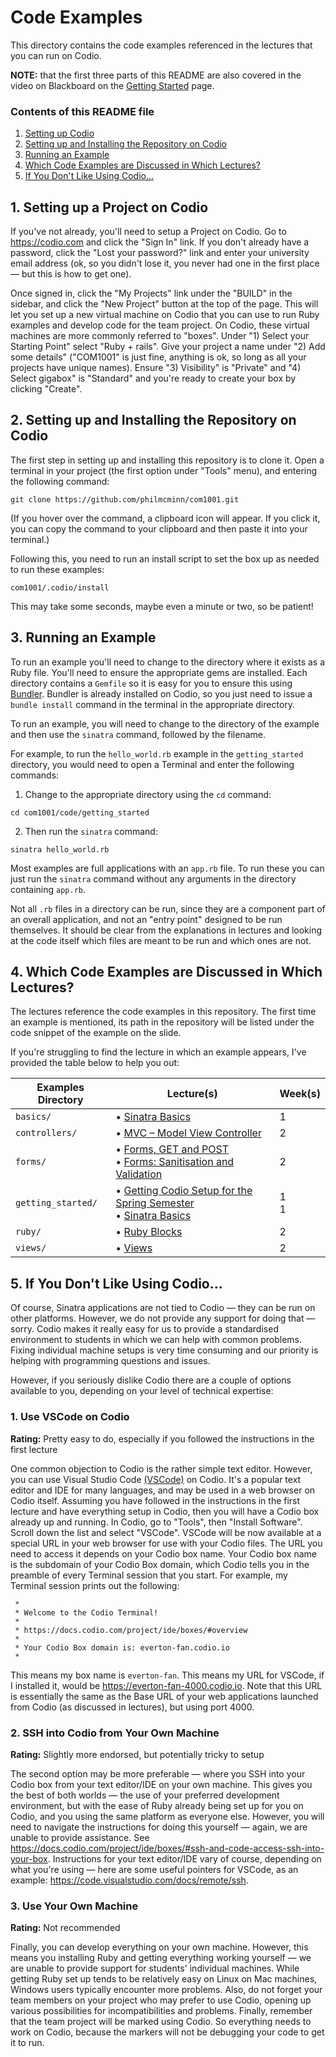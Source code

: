 # Code Examples

This directory contains the code examples referenced in the lectures that you
can run on Codio.

**NOTE:** that the first three parts of this README are also covered in the video on Blackboard on the [Getting
Started](https://vle.shef.ac.uk/webapps/blackboard/execute/content/blankPage?cmd=view&content_id=_5796998_1&course_id=_96428_1&mode=reset)
page.

### Contents of this README file

1. [Setting up Codio](#1-setting-up-codio)
2. [Setting up and Installing the Repository on Codio](#2-setting-up-and-installing-the-repository-on-codio)
3. [Running an Example](#3-running-an-example)
4. [Which Code Examples are Discussed in Which Lectures?](#4-which-code-examples-are-discussed-in-which-lectures)
5. [If You Don't Like Using Codio...](#5-if-you-dont-like-using-codio)

## 1. Setting up a Project on Codio

If you've not already, you'll need to setup a Project on Codio. Go to
https://codio.com and click the "Sign In" link. If you don't already have a
password, click the "Lost your password?" link and enter your university email
address (ok, so you didn't lose it, you never had one in the first place &mdash;
but this is how to get one).

Once signed in, click the "My Projects" link under the "BUILD" in the sidebar,
and click the "New Project" button at the top of the page. This will let you set
up a new virtual machine on Codio that you can use to run Ruby examples and
develop code for the team project. On Codio, these virtual machines are more
commonly referred to  "boxes". Under "1) Select your Starting Point" select
"Ruby + rails". Give your project a name under "2) Add some details" ("COM1001"
is just fine, anything is ok, so long as all your projects have unique names).
Ensure "3) Visibility" is "Private" and "4) Select gigabox" is "Standard" and
you're ready to create your box by clicking "Create".

## 2. Setting up and Installing the Repository on Codio

The first step in setting up and installing this repository is to clone it. Open
a terminal in your project (the first option under "Tools" menu), and entering
the following command:

```console
git clone https://github.com/philmcminn/com1001.git
```

(If you hover over the command, a clipboard icon will appear. If you click it,
you can copy the command to your clipboard and then paste it into your
terminal.)

Following this, you need to run an install script to set the box up as needed
to run these examples:

```console
com1001/.codio/install
```

This may take some seconds, maybe even a minute or two, so be patient!

## 3. Running an Example

To run an example you'll need to change to the directory where it exists as a
Ruby file. You'll need to ensure the appropriate gems are installed. Each
directory contains a `Gemfile` so it is easy for you to ensure this using
[Bundler](https://bundler.io). Bundler is already installed on Codio, so you
just need to issue a `bundle install` command in the terminal in the
appropriate directory. 

To run an example, you will need to change to the directory of the example
and then use the `sinatra` command, followed by the filename.

For example, to run the `hello_world.rb` example in the ``getting_started``
directory, you would need to open a Terminal and enter the following commands:

1) Change to the appropriate directory using the `cd` command:

```console
cd com1001/code/getting_started
```

2) Then run the `sinatra` command:

```console
sinatra hello_world.rb
```

Most examples are full applications with an `app.rb` file. To run these you can
just run the `sinatra` command without any arguments in the directory containing
`app.rb`.

Not all `.rb` files in a directory can be run, since they are a component part of an
overall application, and not an "entry point" designed to be run themselves. It
should be clear from the explanations in lectures and looking at the code itself
which files are meant to be run and which ones are not.

## 4. Which Code Examples are Discussed in Which Lectures?

The lectures reference the code examples in this repository. The first time an
example is mentioned, its path in the repository will be listed under the code
snippet of the example on the slide. 

If you're struggling to find the lecture in which an example appears, I've provided the
table below to help you out:

| Examples Directory  | Lecture(s) | Week(s)|
| ------------------- | -----------|--------|
| ``basics/`` | &bullet; [Sinatra Basics](../slides/1-3-sinatra-basics.pdf)  | 1 |
| ``controllers/`` | &bullet; [MVC – Model View Controller](../slides/2-3-mvc.pdf)  | 2 |
| ``forms/`` | &bullet; [Forms, GET and POST ](../slides/2-4-forms-get-and-post.pdf) <br/> &bullet; [Forms: Sanitisation and Validation](../slides/2-5-forms-sanitising-and-validating.pdf) | 2 |
| ``getting_started/`` | &bullet; [Getting Codio Setup for the Spring Semester](https://vle.shef.ac.uk/webapps/blackboard/execute/content/blankPage?cmd=view&content_id=_5796998_1&course_id=_96428_1&mode=reset) <br /> &bullet; [Sinatra Basics](../slides/1-3-sinatra-basics.pdf) | 1 <br /> 1 |
| ``ruby/`` | &bullet; [Ruby Blocks](../slides/2-1-blocks.pdf)  | 2 |
| ``views/`` | &bullet; [Views](../slides/2-2-views.pdf)  | 2 |

## 5. If You Don't Like Using Codio...

Of course, Sinatra applications are not tied to Codio &mdash; they can be run on 
other platforms. However, we do not provide any support for doing that &mdash;
sorry. Codio makes it really easy for us to provide a standardised environment
to students in which we can help with common problems. Fixing individual machine
setups is very time consuming and our priority is helping with programming
questions and issues. 

However, if you seriously dislike Codio there are a couple of options
available to you, depending on your level of technical expertise:

### 1. Use VSCode on Codio

**Rating:** Pretty easy to do, especially if you followed the instructions in
the first lecture

One common objection to Codio is the rather simple text editor. However, you can
use Visual Studio Code [(VSCode)](https://code.visualstudio.com) on Codio. It's
a popular text editor and IDE for many languages, and may be used in a web
browser on Codio itself. Assuming you have followed in the instructions in the
first lecture and have everything setup in Codio, then you will have a Codio box
already up and running. In Codio, go to "Tools", then "Install Software". Scroll
down the list and select "VSCode". VSCode will be now available at a special URL
in your web browser for use with your Codio files. The URL you need to access it
depends on your Codio box name. Your Codio box name is the subdomain of your
Codio Box domain, which Codio tells you in the preamble of every Terminal
session that you start. For example, my Terminal session prints out the following:

```
 *
 * Welcome to the Codio Terminal!
 *
 * https://docs.codio.com/project/ide/boxes/#overview
 *
 * Your Codio Box domain is: everton-fan.codio.io
 *
```

This means my box name is ``everton-fan``. This means my URL for VSCode, if I
installed it, would be https://everton-fan-4000.codio.io. Note that this URL is
essentially the same as the Base URL of your web applications launched from
Codio (as discussed in lectures), but using port 4000.

### 2. SSH into Codio from Your Own Machine

**Rating:** Slightly more endorsed, but potentially tricky to setup

The second option may be more preferable &mdash; where you SSH into your Codio
box from your text editor/IDE on your own machine. This gives you the best of
both worlds &mdash; the use of your preferred development environment, but with
the ease of Ruby already being set up for you on Codio, and you using the same
platform as everyone else. However, you will need to navigate the instructions
for doing this yourself &mdash; again, we are unable to provide assistance. See
https://docs.codio.com/project/ide/boxes/#ssh-and-code-access-ssh-into-your-box.
Instructions for your text editor/IDE vary of course, depending on what you're
using &mdash; here are some useful pointers for VSCode, as an example:
https://code.visualstudio.com/docs/remote/ssh.


### 3. Use Your Own Machine

**Rating:** Not recommended

Finally, you can develop everything on your own machine. However, this means you
installing Ruby and getting everything working yourself &mdash; we are unable to
provide support for students' individual machines. While getting Ruby set up
tends to be relatively easy on Linux on Mac machines, Windows users typically
encounter more problems. Also, do not forget your team members on your project
who may prefer to use Codio, opening up various possibilities for
incompatibilities and problems. Finally, remember that the team project will be
marked using Codio. So everything needs to work on Codio, because the markers
will not be debugging your code to get it to run.
